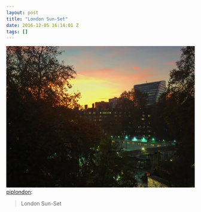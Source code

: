 ```yaml
---
layout: post
title: "London Sun-Set"
date: 2016-12-05 16:14:01 Z
tags: []
---
```

![](/media/2016/12/154079679834.jpg)
[piplondon](http://pipobscure.uk/post/154079674677/london-sun-set):

> London Sun-Set
